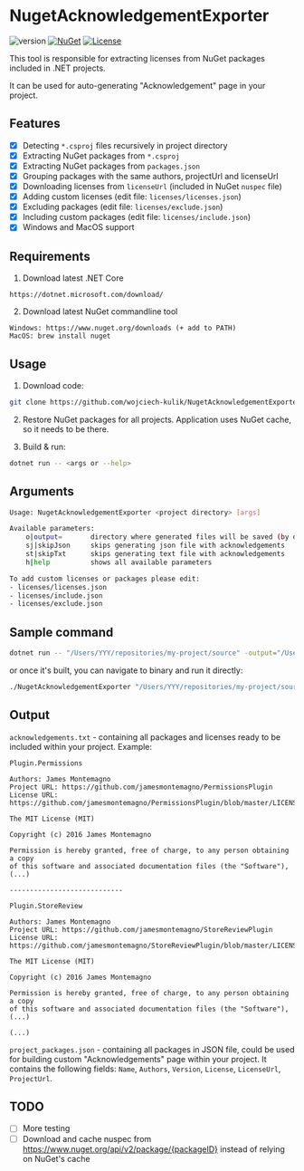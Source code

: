 # NugetAcknowledgementExporter

![version](https://img.shields.io/badge/version-0.9.1-green) [![NuGet](https://img.shields.io/badge/NuGet-0.9.1-blue.svg)](https://www.nuget.org/packages/NugetAcknowledgementExporter/) [![License](https://img.shields.io/badge/license-MIT-blue.svg)](https://github.com/wojciech-kulik/NugetAcknowledgementExporter/blob/master/LICENSE/)

This tool is responsible for extracting licenses from NuGet packages included in .NET projects.  

It can be used for auto-generating "Acknowledgement" page in your project.

## Features

- [x] Detecting `*.csproj` files recursively in project directory
- [x] Extracting NuGet packages from `*.csproj`
- [x] Extracting NuGet packages from `packages.json`
- [x] Grouping packages with the same authors, projectUrl and licenseUrl
- [x] Downloading licenses from `licenseUrl` (included in NuGet `nuspec` file)
- [x] Adding custom licenses (edit file: `licenses/licenses.json`)
- [x] Excluding packages (edit file: `licenses/exclude.json`)
- [x] Including custom packages (edit file: `licenses/include.json`)
- [x] Windows and MacOS support

## Requirements

1. Download latest .NET Core
```
https://dotnet.microsoft.com/download/
```

2. Download latest NuGet commandline tool
```
Windows: https://www.nuget.org/downloads (+ add to PATH)
MacOS: brew install nuget
```

## Usage

1. Download code:
```bash
git clone https://github.com/wojciech-kulik/NugetAcknowledgementExporter.git
```

2. Restore NuGet packages for all projects. Application uses NuGet cache, so it needs to be there.

3. Build & run:
```bash
dotnet run -- <args or --help>
```

## Arguments

```bash
Usage: NugetAcknowledgementExporter <project directory> [args]

Available parameters:
	o|output=		directory where generated files will be saved (by default project directory)
	sj|skipJson		skips generating json file with acknowledgements
	st|skipTxt		skips generating text file with acknowledgements
	h|help			shows all available parameters

To add custom licenses or packages please edit:
- licenses/licenses.json
- licenses/include.json
- licenses/exclude.json

```

## Sample command

```bash
dotnet run -- "/Users/YYY/repositories/my-project/source" -output="/Users/YYY/Desktop"
```

or once it's built, you can navigate to binary and run it directly: 

```bash
./NugetAcknowledgementExporter "/Users/YYY/repositories/my-project/source" -output="/Users/YYY/Desktop/"
```

## Output
`acknowledgements.txt` - containing all packages and licenses ready to be included within your project. Example:
```
Plugin.Permissions

Authors: James Montemagno
Project URL: https://github.com/jamesmontemagno/PermissionsPlugin
License URL: https://github.com/jamesmontemagno/PermissionsPlugin/blob/master/LICENSE

The MIT License (MIT)

Copyright (c) 2016 James Montemagno

Permission is hereby granted, free of charge, to any person obtaining a copy
of this software and associated documentation files (the "Software"), (...)

----------------------------

Plugin.StoreReview

Authors: James Montemagno
Project URL: https://github.com/jamesmontemagno/StoreReviewPlugin
License URL: https://github.com/jamesmontemagno/StoreReviewPlugin/blob/master/LICENSE

The MIT License (MIT)

Copyright (c) 2016 James Montemagno

Permission is hereby granted, free of charge, to any person obtaining a copy
of this software and associated documentation files (the "Software"), (...)

(...)
```

`project_packages.json` - containing all packages in JSON file, could be used for building custom "Acknowledgements" page within your project. It contains the following fields: `Name`, `Authors`, `Version`, `License`, `LicenseUrl`, `ProjectUrl`.

## TODO
- [ ] More testing
- [ ] Download and cache nuspec from https://www.nuget.org/api/v2/package/{packageID} instead of relying on NuGet's cache
